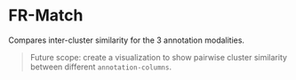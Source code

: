 # FR-Match

Compares inter-cluster similarity for the 3 annotation modalities.

> Future scope: create a visualization to show pairwise cluster similarity between different `annotation-columns`.